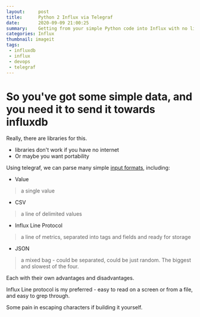 ```yaml
---
layout:     post
title:      Python 2 Influx via Telegraf
date:       2020-09-09 21:00:25
summary:    Getting from your simple Python code into Influx with no library using telegraf
categories: Influx
thumbnail: imageit
tags:
 - influxdb
 - influx
 - devops
 - telegraf
---
```


# So you've got some simple data, and you need it to send it towards influxdb
Really, there are libraries for this.
-   libraries don't work if you have no internet
-   Or maybe you want portability

Using telegraf, we can parse many simple [input formats][1], including:

-   Value
>  a single value
-   CSV
>  a line of delimited values
-   Influx Line Protocol
>  a line of metrics, separated into tags and fields and ready for storage
-   JSON
>  a mixed bag - could be separated, could be just random. The biggest and slowest of the four.

Each with their own advantages and disadvantages.

Influx Line protocol is my preferred - easy to read on a screen or from a file, and easy to grep through.

Some pain in escaping characters if building it yourself.






[1]: https://docs.influxdata.com/telegraf/v1.15/data_formats/input/


[2]: https://grafana.com/grafana/plugins/pierosavi-imageit-panel
[3]: https://help.github.com/en/enterprise/2.13/user/articles/configuring-a-publishing-source-for-github-pages
